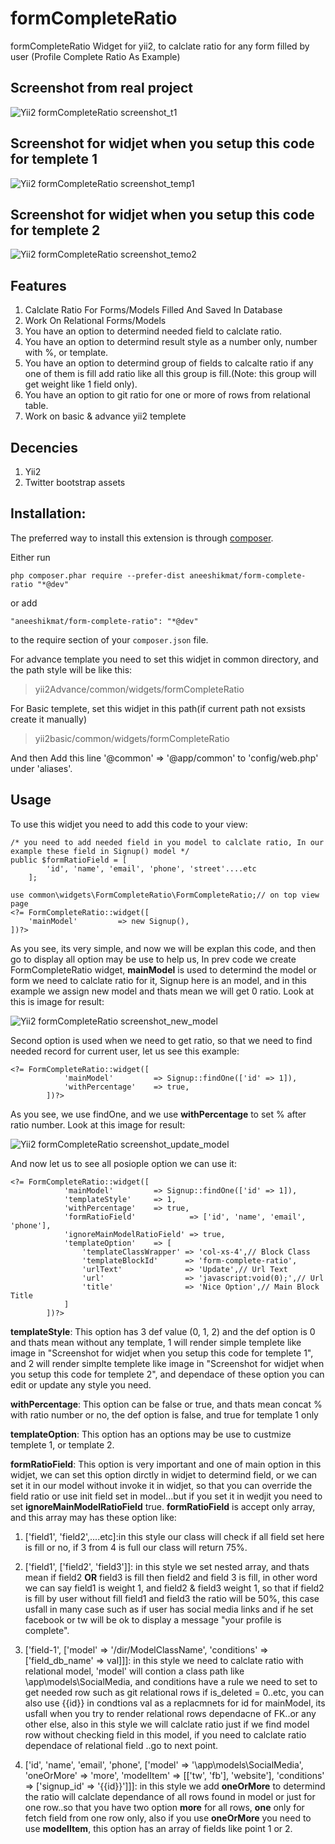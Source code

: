 # formCompleteRatio

formCompleteRatio Widget for yii2, to calclate ratio for any form filled by user (Profile Complete Ratio As Example)

## Screenshot from real project

![Yii2 formCompleteRatio screenshot_t1](http://2nees.com/github/formCompleteRatio/1.png)

## Screenshot for widjet when you setup this code for templete 1

![Yii2 formCompleteRatio screenshot_temp1](http://2nees.com/github/formCompleteRatio/2.png)

## Screenshot for widjet when you setup this code for templete 2

![Yii2 formCompleteRatio screenshot_temo2](http://2nees.com/github/formCompleteRatio/3.png)

## Features

1. Calclate Ratio For Forms/Models Filled And Saved In Database
2. Work On Relational Forms/Models
3. You have an option to determind needed field to calclate ratio.
4. You have an option to determind result style as a number only, number with %, or template.
5. You have an option to determind group of fields to calcalte ratio if any one of them is fill add ratio like all this group is fill.(Note: this group will get weight like 1 field only).
6. You have an option to git ratio for one or more of rows from relational table.
7. Work on basic & advance yii2 templete

## Decencies

1. Yii2
2. Twitter bootstrap assets

## Installation:
The preferred way to install this extension is through [composer](https://getcomposer.org/).

Either run

`php composer.phar require --prefer-dist aneeshikmat/form-complete-ratio "*@dev"`

or add

`"aneeshikmat/form-complete-ratio": "*@dev"`

to the require section of your `composer.json` file.

For advance template you need to set this widjet in common directory, and the path style will be like this:
> yii2Advance/common/widgets/formCompleteRatio

For Basic templete, set this widjet in this path(if current path not exsists create it manually)
> yii2basic/common/widgets/formCompleteRatio

And then Add this line '@common' => '@app/common' to 'config/web.php' under 'aliases'.

## Usage
To use this widjet you need to add this code to your view: 
```
/* you need to add needed field in you model to calclate ratio, In our example these field in Signup() model */
public $formRatioField = [
        'id', 'name', 'email', 'phone', 'street'....etc
    ];

use common\widgets\FormCompleteRatio\FormCompleteRatio;// on top view page
<?= FormCompleteRatio::widget([
    'mainModel'         => new Signup(),
])?>

```
As you see, its very simple, and now we will be explan this code, and then go to display all option may be use to help us,
In prev code we create FormCompleteRatio widget, **mainModel** is used to determind the model or form we need to calclate ratio for it, Signup here is an model, and in this example we assign new model and thats mean we will get 0 ratio.
Look at this is image for result:

![Yii2 formCompleteRatio screenshot_new_model](http://2nees.com/github/formCompleteRatio/4.png)

Second option is used when we need to get ratio, so that we need to find needed record for current user, let us see this example:
```
<?= FormCompleteRatio::widget([
            'mainModel'         => Signup::findOne(['id' => 1]),
            'withPercentage'    => true,
        ])?>
```

As you see, we use findOne, and we use **withPercentage** to set % after ratio number.
Look at this image for result: 

![Yii2 formCompleteRatio screenshot_update_model](http://2nees.com/github/formCompleteRatio/5.png)

And now let us to see all posiople option we can use it:
```
<?= FormCompleteRatio::widget([
            'mainModel'         => Signup::findOne(['id' => 1]),
            'templateStyle'     => 1,
            'withPercentage'    => true,
            'formRatioField'            => ['id', 'name', 'email', 'phone'],
            'ignoreMainModelRatioField' => true,
            'templateOption'    => [
                'templateClassWrapper' => 'col-xs-4',// Block Class
                'templateBlockId'      => 'form-complete-ratio',
                'urlText'              => 'Update',// Url Text
                'url'                  => 'javascript:void(0);',// Url
                'title'                => 'Nice Option',// Main Block Title
            ]
        ])?>
```

**templateStyle**: This option has 3 def value (0, 1, 2) and the def option is 0 and thats mean without any template, 1 will render simple templete like image in "Screenshot for widjet when you setup this code for templete 1", and 2 will render simplte templete like image in "Screenshot for widjet when you setup this code for templete 2", and dependace of these option you can edit or update any style you need.

**withPercentage**: This option can be false or true, and thats mean concat % with ratio number or no, the def option is false, and true for template 1 only

**templateOption**: This option has an options may be use to custmize templete 1, or template 2.

**formRatioField**: This option is very important and one of main option in this widjet, we can set this option dirctly in widjet to determind field, or we can set it in our model without invoke it in widjet, so that you can override the field ratio or use init field set in model...but if you set it in wedjit you need to set **ignoreMainModelRatioField** true.
**formRatioField** is accept only array, and this array may has these option like: 
1) ['field1', 'field2',....etc]:in this style our class will check if all field set here is fill or no, if 3 from 4 is full our class will return 75%.

2) ['field1', ['field2', 'field3']]: in this style we set nested array, and thats mean if field2 **OR** field3 is fill then field2 and field 3 is fill, in other word we can say field1 is weight 1, and field2 & field3 weight 1, so that if field2 is fill by user without fill field1 and field3 the ratio will be 50%, this case usfall in many case such as if user has social media links and if he set facebook or tw will be ok to display a message "your profile is complete".

3) ['field-1', ['model' => '/dir/ModelClassName', 'conditions' => ['field_db_name' => val]]]: in this style we need to calclate ratio with relational model, 'model' will contion a class path like \app\models\SocialMedia, and conditions have a rule we need to set to get needed row such as git relational rows if is_deleted = 0..etc, you can also use {{id}} in condtions val as a replacmnets for id for mainModel, its usfall when you try to render relational rows dependacne of FK..or any other else, also in this style we  will calclate ratio just if we find model row without checking field in this model, if you need to calclate ratio dependace of relational field ..go to next point.

4) ['id', 'name', 'email', 'phone', ['model' => '\app\models\SocialMedia', 'oneOrMore' => 'more', 'modelItem' => [['tw', 'fb'], 'website'], 'conditions' => ['signup_id' => '{{id}}']]]: in this style we add **oneOrMore** to determind the ratio will calclate dependance of all rows found in model or just for one row..so that you have two option **more** for all rows, **one** only for fetch field from one row only, also if you use **oneOrMore** you need to use **modelItem**, this option has an array of fields like point 1 or 2.
